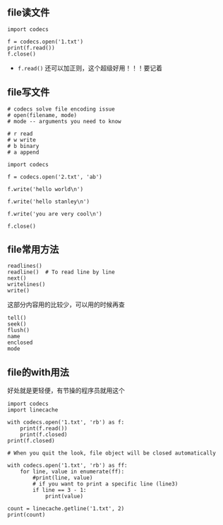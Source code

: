 ## file读文件

```
import codecs

f = codecs.open('1.txt')
print(f.read())
f.close()
```

* `f.read()` 还可以加正则，这个超级好用！！！要记着


## file写文件

```
# codecs solve file encoding issue
# open(filename, mode)
# mode -- arguments you need to know

# r read
# w write
# b binary
# a append

import codecs

f = codecs.open('2.txt', 'ab')

f.write('hello world\n')

f.write('hello stanley\n')

f.write('you are very cool\n')

f.close()
```


## file常用方法

```
readlines()
readline()  # To read line by line
next()
writelines()
write()
```

这部分内容用的比较少，可以用的时候再查

```
tell()
seek()
flush()
name
enclosed
mode
```

## file的with用法

好处就是更轻便，有节操的程序员就用这个

```
import codecs
import linecache

with codecs.open('1.txt', 'rb') as f:
    print(f.read())
    print(f.closed)
print(f.closed)

# When you quit the look, file object will be closed automatically

with codecs.open('1.txt', 'rb') as ff:
    for line, value in enumerate(ff):
        #print(line, value)
        # if you want to print a specific line (line3)
        if line == 3 - 1:
            print(value)

count = linecache.getline('1.txt', 2)
print(count)
```